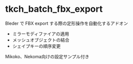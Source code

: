# tkch_batch_fbx_export

Bleder で FBX export する際の定形操作を自動化するアドオン

- ミラーモディファイアの適用
- メッシュオブジェクトの結合
- シェイプキーの順序変更

Mikoko、Nekoma向けの設定サンプル付き
